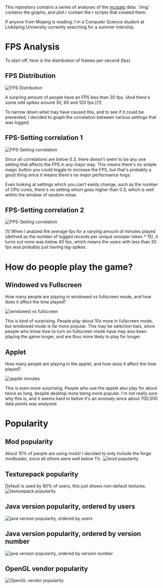 
This repository contains a series of analyses of the [mcstats](http://stats.minecraft.com) data.
'/img' contains the graphs, and plot.r contain the r scripts that created them.

If anyone from Mojang is reading; I'm a Computer Science student at Linköping University currently searching for a summer intership.

FPS Analysis
======

To start off, here is the distribution of frames per second (fps).

## FPS Distribution

![FPS Distribution](http://github.com/DanielRapp/mcstats-analysis/raw/master/img/fps_dist.png)

A surpring amount of people have an FPS less than 30 fps. (And there's some odd spikes around 30, 60 and 120 fps.)[1]

To narrow down what may have caused this, and to see if it could be prevented, I decided to graph the correlation between
various settings that was logged.

## FPS-Setting correlation 1
![FPS-Setting correlation](http://github.com/DanielRapp/mcstats-analysis/raw/master/img/fps_corr.png)

Since all correlations are below 0.3, there doesn't seem to be any one setting that affects the FPS in any major way.
This means there's no simple magic button you could toggle to increase the FPS, but that's probably a good thing
since it means there's no major performance hogs.

Even looking at settings which you can't easily change, such as the number of CPU cores,
there's no setting which goes higher than 0.3, which is well within the window of random noise.

## FPS-Setting correlation 2
![FPS-Setting correlation](http://github.com/DanielRapp/mcstats-analysis/raw/master/img/fps_corr_more.png)

[1] When I analzed the average fps for a varying amount of minutes played (defined as the number of logged records per unique snooper token * 15),
it turns out none was below 40 fps, which means the users with less than 30 fps was probably just having lag-spikes.

How do people play the game?
======

## Windowed vs Fullscreen
How many people are playing in windowed vs fullscreen mode, and how does it affect the time played?

![windowed vs fullscreen](http://github.com/DanielRapp/mcstats-analysis/raw/master/img/display_type_minutes.png)

This is kind of surprising. People play about 10x more in fullscreen mode, but windowed mode is far more popular.
This may be selection bais, since people who know how to turn on fullscreen mode have may also been playing the game longer,
and are thus more likely to play for longer.

## Applet
How many people are playing in the applet, and how does it affect the time played?

![applet minutes](http://github.com/DanielRapp/mcstats-analysis/raw/master/img/applet_minutes.png)

This is even more surprising. People who use the applet also play for about twice as long, despite desktop more being more popular.
I'm not really sure why this is, and it seems hard to belive it's an anomaly since about 700,000 data points was analyzed.

Popularity
======

## Mod popularity

About 15% of people are using mods! I decided to only include the forge modloader, since all others were well below 1%.
![mod popularity](http://github.com/DanielRapp/mcstats-analysis/raw/master/img/client_brand.png)

## Texturepack popularity

Default is used by 80% of users, this just shows non-default textures.
![texturepack popularity](http://github.com/DanielRapp/mcstats-analysis/raw/master/img/texpack.png)

## Java version popularity, ordered by users

![java version popularity, ordered by users](http://github.com/DanielRapp/mcstats-analysis/raw/master/img/java_by_popularity.png)

## Java version popularity, ordered by version number

![java version popularity, ordered by version number](http://github.com/DanielRapp/mcstats-analysis/raw/master/img/java_by_version.png)

## OpenGL vendor popularity

![OpenGL vendor popularity](http://github.com/DanielRapp/mcstats-analysis/raw/master/img/opengl_vendor.png)

